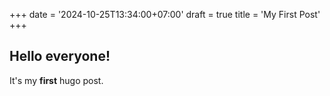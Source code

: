 +++
date = '2024-10-25T13:34:00+07:00'
draft = true
title = 'My First Post'
+++

## Hello everyone!

It's my **first** hugo post.

